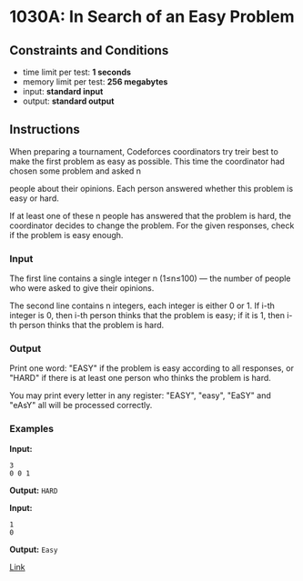# 1030A: In Search of an Easy Problem

## Constraints and Conditions

- time limit per test: **1 seconds**
- memory limit per test: **256 megabytes**
- input: **standard input**
- output: **standard output**

## Instructions

When preparing a tournament, Codeforces coordinators try treir best to make the first problem as easy as possible. This time the coordinator had chosen some problem and asked n

people about their opinions. Each person answered whether this problem is easy or hard.

If at least one of these n
people has answered that the problem is hard, the coordinator decides to change the problem. For the given responses, check if the problem is easy enough.

### Input

The first line contains a single integer n (1≤n≤100) — the number of people who were asked to give their opinions.

The second line contains n
integers, each integer is either 0 or 1. If i-th integer is 0, then i-th person thinks that the problem is easy; if it is 1, then i-th person thinks that the problem is hard.

### Output

Print one word: "EASY" if the problem is easy according to all responses, or "HARD" if there is at least one person who thinks the problem is hard.

You may print every letter in any register: "EASY", "easy", "EaSY" and "eAsY" all will be processed correctly.

### Examples

**Input:**

```
3
0 0 1
```

**Output:**
`HARD`

**Input:**

```
1
0
```

**Output:**
`Easy`

[Link](https://codeforces.com/problemset/problem/1030/A)
